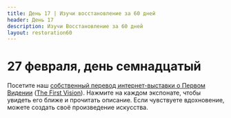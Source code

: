 ```yaml
---
title: Дeнь 17 | Изучи восстановление за 60 дней
header: День 17
description: Изучи Восстановление за 60 дней
layout: restoration60
---
```


# 27 февраля, день семнадцатый

Посетите наш [собственный перевод интернет-выставки о Первом Видении](/restoration60/articles/journey_to_the_sacred_grove.html) ([The First Vision](https://www.josephsmith.net/exhibit/js-the-first-vision?lang=eng)). Нажмите на каждом экспонате, чтобы увидеть его ближе и прочитать описание. Если чувствуете вдохновение, можете создать своё произведение искусства.